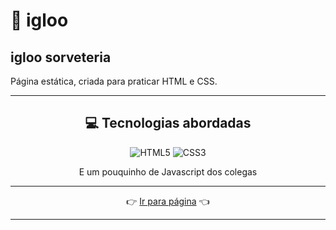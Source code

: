 # 🍨 igloo
## igloo sorveteria

Página estática, criada para praticar HTML e CSS.

----

<div align="center">

## 💻 Tecnologias abordadas

![HTML5](https://img.shields.io/badge/html5-%23E34F26.svg?style=for-the-badge&logo=html5&logoColor=white) ![CSS3](https://img.shields.io/badge/css3-%231572B6.svg?style=for-the-badge&logo=css3&logoColor=white)

E um pouquinho de Javascript dos colegas

----

👉 [Ir para página](https://igloosorveteria.netlify.app/) 👈

----

</div>

